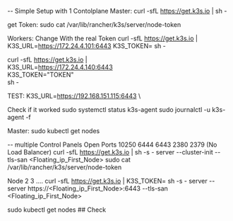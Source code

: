 

-- Simple Setup with 1 Contolplane
Master:
curl -sfL https://get.k3s.io | sh -

get Token:
sudo cat /var/lib/rancher/k3s/server/node-token


Workers:
Change <Token> With the real Token
curl -sfL https://get.k3s.io | K3S_URL=https://172.24.4.101:6443 K3S_TOKEN=<Token> sh -


curl -sfL https://get.k3s.io | \
K3S_URL=https://172.24.4.140:6443 \
K3S_TOKEN="TOKEN" \
sh -

TEST: K3S_URL=https://192.168.151.115:6443 \

Check if it worked
sudo systemctl status k3s-agent
sudo journalctl -u k3s-agent -f

Master:
sudo kubectl get nodes

-- multiple Control Panels
Open Ports 
10250
6444
6443
2380
2379
(No Load Balancer)
curl -sfL https://get.k3s.io | sh -s - server --cluster-init --tls-san <Floating_ip_First_Node>
sudo cat /var/lib/rancher/k3s/server/node-token

Node 2 3 ....
curl -sfL https://get.k3s.io | K3S_TOKEN=<Token> sh -s - server --server https://<Floating_ip_First_Node>:6443 --tls-san <Floating_ip_First_Node>

sudo kubectl get nodes ## Check